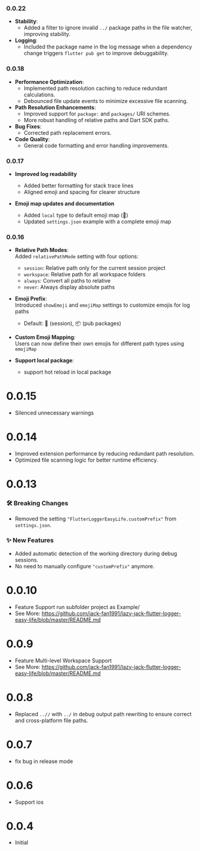 ### 0.0.22
- **Stability**:
  - Added a filter to ignore invalid `../` package paths in the file watcher, improving stability.
- **Logging**:
  - Included the package name in the log message when a dependency change triggers `flutter pub get` to improve debuggability.

### 0.0.18
- **Performance Optimization**:
  - Implemented path resolution caching to reduce redundant calculations.
  - Debounced file update events to minimize excessive file scanning.
- **Path Resolution Enhancements**:
  - Improved support for `package:` and `packages/` URI schemes.
  - More robust handling of relative paths and Dart SDK paths.
- **Bug Fixes**:
  - Corrected path replacement errors.
- **Code Quality**:
  - General code formatting and error handling improvements.

### 0.0.17
- **Improved log readability**
  - Added better formatting for stack trace lines  
  - Aligned emoji and spacing for clearer structure  

- **Emoji map updates and documentation**
  - Added `local` type to default emoji map (🧩)
  - Updated `settings.json` example with a complete emoji map


### 0.0.16
- **Relative Path Modes**:  
  Added `relativePathMode` setting with four options:  
  - `session`: Relative path only for the current session project  
  - `workspace`: Relative path for all workspace folders  
  - `always`: Convert all paths to relative  
  - `never`: Always display absolute paths  

- **Emoji Prefix**:  
  Introduced `showEmoji` and `emojiMap` settings to customize emojis for log paths  
  - Default: 🎯 (session), 📦 (pub packages)  

- **Custom Emoji Mapping**:  
  Users can now define their own emojis for different path types using `emojiMap`  

- **Support local package**: 
    - support hot reload in local package

# 0.0.15
- Silenced unnecessary warnings

# 0.0.14
- Improved extension performance by reducing redundant path resolution.
- Optimized file scanning logic for better runtime efficiency.

# 0.0.13
### 🛠 Breaking Changes
- Removed the setting `"FlutterLoggerEasyLife.customPrefix"` from `settings.json`.

### ✨ New Features
- Added automatic detection of the working directory during debug sessions.
- No need to manually configure `"customPrefix"` anymore.


# 0.0.10
- Feature Support run subfolder project as Example/
- See More: https://github.com/jack-fan1991/lazy-jack-flutter-logger-easy-life/blob/master/README.md

# 0.0.9
- Feature Multi-level Workspace Support
- See More: https://github.com/jack-fan1991/lazy-jack-flutter-logger-easy-life/blob/master/README.md

# 0.0.8
- Replaced `..//` with `../` in debug output path rewriting to ensure correct and cross-platform file paths.

# 0.0.7
- fix bug in release mode

# 0.0.6
- Support ios

# 0.0.4
- Initial